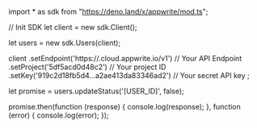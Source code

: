 import * as sdk from "https://deno.land/x/appwrite/mod.ts";

// Init SDK
let client = new sdk.Client();

let users = new sdk.Users(client);

client
    .setEndpoint('https://<REGION>.cloud.appwrite.io/v1') // Your API Endpoint
    .setProject('5df5acd0d48c2') // Your project ID
    .setKey('919c2d18fb5d4...a2ae413da83346ad2') // Your secret API key
;


let promise = users.updateStatus('[USER_ID]', false);

promise.then(function (response) {
    console.log(response);
}, function (error) {
    console.log(error);
});